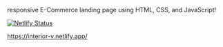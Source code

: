  responsive E-Commerce landing page  using HTML, CSS, and JavaScript!

 
[![Netlify Status](https://api.netlify.com/api/v1/badges/53e4ebbe-4dea-4bc2-8809-97f33a8fbd62/deploy-status)](https://app.netlify.com/sites/interior-v/deploys)



https://interior-v.netlify.app/

